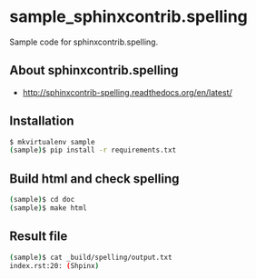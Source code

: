 sample_sphinxcontrib.spelling
=============================

Sample code for sphinxcontrib.spelling.

## About sphinxcontrib.spelling

* http://sphinxcontrib-spelling.readthedocs.org/en/latest/

## Installation

```sh
$ mkvirtualenv sample
(sample)$ pip install -r requirements.txt
```

## Build html and check spelling

```sh
(sample)$ cd doc
(sample)$ make html
```

## Result file

```sh
(sample)$ cat _build/spelling/output.txt
index.rst:20: (Shpinx)
```
